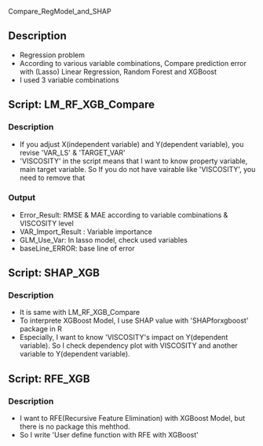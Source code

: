 Compare_RegModel_and_SHAP

## Description
* Regression problem
* According to various variable combinations, Compare prediction error with (Lasso) Linear Regression, Random Forest and XGBoost
* I used 3 variable combinations

## Script: LM_RF_XGB_Compare
### Description
  * If you adjust X(independent variable) and Y(dependent variable), you revise 'VAR_LS' & 'TARGET_VAR'
  * 'VISCOSITY' in the script means that I want to know property variable, main target variable.
  So If you do not have vairable like 'VISCOSITY', you need to remove that

### Output
  * Error_Result: RMSE & MAE according to variable combinations & VISCOSITY level
  * VAR_Import_Result : Variable importance 
  * GLM_Use_Var: In lasso model, check used variables
  * baseLine_ERROR: base line of error
 
## Script: SHAP_XGB
### Description
  * It is same with LM_RF_XGB_Compare
  * To interprete XGBoost Model, I use SHAP value with 'SHAPforxgboost' package in R
  * Especially, I want to know 'VISCOSITY's impact on Y(dependent variable). 
  So I check dependency plot with VISCOSITY and another variable to Y(dependent variable).

## Script: RFE_XGB
### Description
  * I want to RFE(Recursive Feature Elimination) with XGBoost Model, but there is no package this mehthod.
  * So I write 'User define function with RFE with XGBoost'
